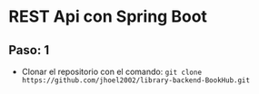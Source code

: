 # REST Api con Spring Boot

## Paso: 1

- Clonar el repositorio con el comando: `git clone https://github.com/jhoel2002/library-backend-BookHub.git` 
